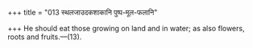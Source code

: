 +++
title = "013 स्थलजाउदकशाकानि पुष्प-मूल-फलानि"

+++
He should eat those growing on land and in water; as also flowers, roots
and fruits.—(13).


